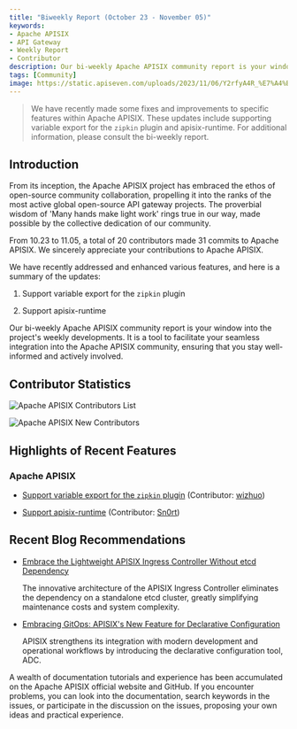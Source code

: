 ```yaml
---
title: "Biweekly Report (October 23 - November 05)"
keywords: 
- Apache APISIX
- API Gateway
- Weekly Report
- Contributor
description: Our bi-weekly Apache APISIX community report is your window into the project's weekly developments. It is a tool to facilitate your seamless integration into the Apache APISIX community, ensuring that you stay well-informed and actively involved.
tags: [Community]
image: https://static.apiseven.com/uploads/2023/11/06/Y2rfyA4R_%E7%A4%BE%E5%8C%BA%E5%8F%8C%E5%91%A8%E6%8A%A5-%E5%85%AC%E4%BC%97%E5%8F%B7%E5%A4%B4%E5%9B%BE-%E8%8B%B1%E6%96%87-11.06.png
---
```


> We have recently made some fixes and improvements to specific features within Apache APISIX. These updates include supporting variable export for the `zipkin` plugin and apisix-runtime. For additional information, please consult the bi-weekly report.
<!--truncate-->

## Introduction

From its inception, the Apache APISIX project has embraced the ethos of open-source community collaboration, propelling it into the ranks of the most active global open-source API gateway projects. The proverbial wisdom of 'Many hands make light work' rings true in our way, made possible by the collective dedication of our community.

From 10.23 to 11.05, a total of 20 contributors made 31 commits to Apache APISIX. We sincerely appreciate your contributions to Apache APISIX.

We have recently addressed and enhanced various features, and here is a summary of the updates:

1. Support variable export for the `zipkin` plugin
  
2. Support apisix-runtime

Our bi-weekly Apache APISIX community report is your window into the project's weekly developments. It is a tool to facilitate your seamless integration into the Apache APISIX community, ensuring that you stay well-informed and actively involved.

## Contributor Statistics

![Apache APISIX Contributors List](https://static.apiseven.com/uploads/2023/11/06/KIq2vqua_11.06-Contributors.png)

![Apache APISIX New Contributors](https://static.apiseven.com/uploads/2023/11/06/YPE25fUK_11.06-New.png)

## Highlights of Recent Features

### Apache APISIX

- [Support variable export for the `zipkin` plugin](https://github.com/apache/apisix/pull/10361) (Contributor: [wizhuo](https://github.com/wizhuo))

- [Support apisix-runtime](https://github.com/apache/apisix/pull/10427) (Contributor: [Sn0rt](https://github.com/Sn0rt))

## Recent Blog Recommendations

- [Embrace the Lightweight APISIX Ingress Controller Without etcd Dependency](https://apisix.apache.org/blog/2023/10/18/ingress-apisix/)

  The innovative architecture of the APISIX Ingress Controller eliminates the dependency on a standalone etcd cluster, greatly simplifying maintenance costs and system complexity.

- [Embracing GitOps: APISIX's New Feature for Declarative Configuration](https://apisix.apache.org/blog/2023/10/07/apisix-gitops-adc/)

  APISIX strengthens its integration with modern development and operational workflows by introducing the declarative configuration tool, ADC.

A wealth of documentation tutorials and experience has been accumulated on the Apache APISIX official website and GitHub. If you encounter problems, you can look into the documentation, search keywords in the issues, or participate in the discussion on the issues, proposing your own ideas and practical experience.
